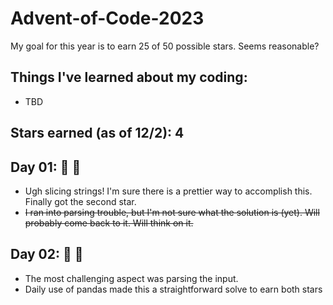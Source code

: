 # Advent-of-Code-2023

My goal for this year is to earn 25 of 50 possible stars. Seems reasonable? 

## Things I've learned about my coding:
* TBD

## Stars earned (as of 12/2): 4

## Day 01: 🌟 🌟

* Ugh slicing strings! I'm sure there is a prettier way to accomplish this. Finally got the second star. 
* ~~I ran into parsing trouble, but I'm not sure what the solution is (yet). Will probably come back to it. Will think on it.~~

## Day 02: 🌟 🌟

* The most challenging aspect was parsing the input.
* Daily use of pandas made this a straightforward solve to earn both stars
